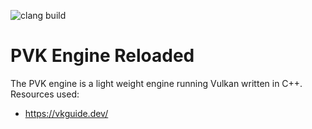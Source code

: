 ![clang build](https://github.com/caandewiel/PVK-Engine-Reloaded/actions/workflows/cmake.yml/badge.svg)

# PVK Engine Reloaded

The PVK engine is a light weight engine running Vulkan written in C++. Resources used:
- https://vkguide.dev/
